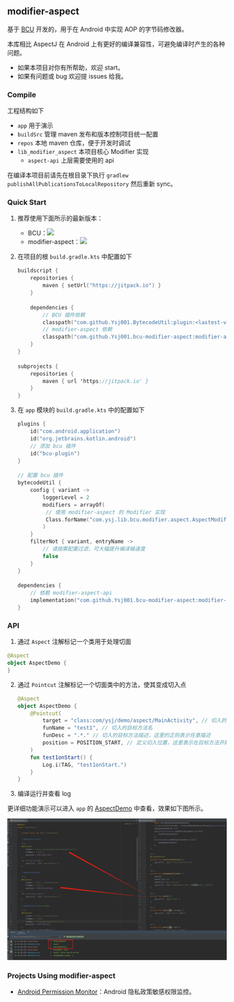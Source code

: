 ## modifier-aspect

基于 [BCU](https://github.com/Ysj001/BytecodeUtil) 开发的，用于在 Android 中实现 AOP 的字节码修改器。

本库相比 AspectJ 在 Android 上有更好的编译兼容性，可避免编译时产生的各种问题。

- 如果本项目对你有所帮助，欢迎 start。
- 如果有问题或 bug 欢迎提 issues 给我。



### Compile

工程结构如下

- `app` 用于演示
- `buildSrc` 管理 maven 发布和版本控制项目统一配置
- `repos` 本地 maven 仓库，便于开发时调试
- `lib_modifier_aspect` 本项目核心 Modifier 实现
  - `aspect-api` 上层需要使用的 api

在编译本项目前请先在根目录下执行 `gradlew publishAllPublicationsToLocalRepository` 然后重新 sync。



### Quick Start

1. 推荐使用下面所示的最新版本：

   - BCU：[![](https://jitpack.io/v/Ysj001/BytecodeUtil.svg)](https://jitpack.io/#Ysj001/BytecodeUtil)
   - modifier-aspect：[![](https://jitpack.io/v/Ysj001/bcu-modifier-aspect.svg)](https://jitpack.io/#Ysj001/bcu-modifier-aspect)

2. 在项目的根 `build.gradle.kts` 中配置如下

   ```kotlin
   buildscript {
       repositories {
           maven { setUrl("https://jitpack.io") }
       }
       
       dependencies {
           // BCU 插件依赖
           classpath("com.github.Ysj001.BytecodeUtil:plugin:<lastest-version>")
           // modifier-aspect 依赖
           classpath("com.github.Ysj001.bcu-modifier-aspect:modifier-aspect:<lastest-version>")
       }
   }
   
   subprojects {
       repositories {
           maven { url 'https://jitpack.io' }
       }
   }
   ```

3. 在 `app` 模块的 `build.gradle.kts` 中的配置如下

   ```kotlin
   plugins {
       id("com.android.application")
       id("org.jetbrains.kotlin.android")
       // 添加 bcu 插件
       id("bcu-plugin")
   }
   
   // 配置 bcu 插件
   bytecodeUtil {
       config { variant ->
           loggerLevel = 2
           modifiers = arrayOf(
           	// 使用 modifier-aspect 的 Modifier 实现
           	Class.forName("com.ysj.lib.bcu.modifier.aspect.AspectModifier"),
           )
       }
       filterNot { variant, entryName ->
           // 请按需配置过滤，可大幅提升编译输速度
           false
       }
   }
   
   dependencies {
       // 依赖 modifier-aspect-api
       implementation("com.github.Ysj001.bcu-modifier-aspect:modifier-aspect-api:<lastest-version>")
   }
   ```



### API

1.  通过 `Aspect` 注解标记一个类用于处理切面

   ```kotlin
   @Aspect
   object AspectDemo {
   }
   ```

2. 通过 `Pointcut` 注解标记一个切面类中的方法，使其变成切入点

   ```kotlin
   @Aspect
   object AspectDemo {
       @Pointcut(
           target = "class:com/ysj/demo/aspect/MainActivity", // 切入的目标方法所在的类
           funName = "test1", // 切入的目标方法名
           funDesc = ".*." // 切入的目标方法描述，这里的正则表示任意描述
           position = POSITION_START, // 定义切入位置，这里表示在目标方法开始处
       )
       fun test1onStart() {
           Log.i(TAG, "test1onStart.")
       }
   }
   ```

3. 编译运行并查看 log

更详细功能演示可以进入 `app` 的 [AspectDemo](app/src/main/java/com/ysj/demo/aspect/AspectDemo.kt) 中查看，效果如下图所示。

![demo](readme_assets/demo.png)



### Projects Using modifier-aspect

- [Android Permission Monitor](https://github.com/Ysj001/PermissionMonitor)：Android 隐私政策敏感权限监控。